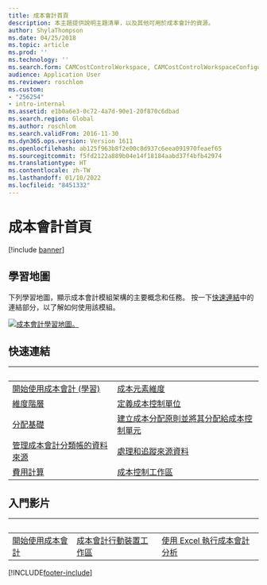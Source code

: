 ```yaml
---
title: 成本會計首頁
description: 本主題提供說明主題清單，以及其他可用於成本會計的資源。
author: ShylaThompson
ms.date: 04/25/2018
ms.topic: article
ms.prod: ''
ms.technology: ''
ms.search.form: CAMCostControlWorkspace, CAMCostControlWorkspaceConfiguration, CAMCostAccountingLedgerAdminWorkspace, CAMAXCostAccountingSetupWizard
audience: Application User
ms.reviewer: roschlom
ms.custom:
- "256254"
- intro-internal
ms.assetid: e1b0a6e3-0c72-4a7d-90e1-20f870c6dbad
ms.search.region: Global
ms.author: roschlom
ms.search.validFrom: 2016-11-30
ms.dyn365.ops.version: Version 1611
ms.openlocfilehash: ab125f963b8f2e00c8d937c6eea091970feaef65
ms.sourcegitcommit: f5fd2122a889b04e14f18184aabd37f4bfb42974
ms.translationtype: HT
ms.contentlocale: zh-TW
ms.lasthandoff: 01/10/2022
ms.locfileid: "8451332"
---
```

# <a name="cost-accounting-home-page"></a>成本會計首頁

[!include [banner](../includes/banner.md)]

## <a name="learning-map"></a>學習地圖 

下列學習地圖，顯示成本會計模組架構的主要概念和任務。 按一下[快速連結](#quick-links)中的連結部分，以了解如何使用該模組。

[![成本會計學習地圖。](./media/cost-accounting-map.png)](./media/cost-accounting-map.png)

## <a name="quick-links"></a>快速連結

| &nbsp; | &nbsp;  |
|------|---|
|  [開始使用成本會計 (學習)](https://docs.microsoft.com/learn/modules/get-started-cost-accounting-dyn365-finance/)  |[成本元素維度](cost-elements.md)  |
|  [維度階層](dimension-hierarchy.md)  |[定義成本控制單位](./tasks/define-cost-control-units.md)| 
| [分配基礎](allocation-bases.md)|[建立成本分配原則並將其分配給成本控制單元](./tasks/create-assign-cost-allocation-policy-cost-control-unit.md) | 
| [管理成本會計分類帳的資料來源](./tasks/manage-data-source-cost-accounting-ledger.md) |                                           [處理和追蹤來源資料](./tasks/process-trace-source-data.md)     | 
|[費用計算](overhead-calculation.md)  | [成本控制工作區](cost-control-workspace.md)   |

## <a name="get-started-videosbr"></a>入門影片<br/>

| &nbsp; | &nbsp;  | &nbsp;  |
|------------------------|--------------------|-----------------------------|
| [開始使用成本會計](https://www.youtube.com/watch?v=1pUDtJQZ8FU&t=35s)  | [成本會計行動裝置工作區](https://www.youtube.com/watch?v=imsuTg8rUVk&t=7s)  |   [使用 Excel 執行成本會計分析](https://www.youtube.com/watch?v=-HKHYdClvx8)  |





[!INCLUDE[footer-include](../../includes/footer-banner.md)]
